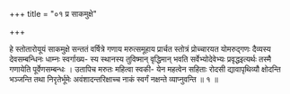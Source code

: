 +++
title = "०१ प्र साकमुक्षे"

+++

हे स्तोतारोयूयं साकमुक्षे सन्ततं वर्षित्रे गणाय मरुत्समूहाय प्रार्चत स्तोत्रं प्रोच्चारयत योमरुद्गणः दैव्यस्य देवसम्बन्धिनः धाम्नः स्वर्गाख्य- स्य स्थानस्य तुविष्मान् वृद्धिमान् भवति सर्वेभ्योदेवेभ्यः प्रवृद्धइत्यर्थः तस्मै गणायेति पूर्वेणसम्बन्धः । उतापिच मरुतः महित्वा स्वकी- येन महत्वेन सहिताः रोदसी द्यावापृथिव्यौ क्षोदन्ति भञ्जन्ति तथा निरृतेर्भूमेः अवंशादन्तरिक्षाच्च नाकं स्वर्गं नक्षन्ते व्याप्नुवन्ति ॥ १ ॥